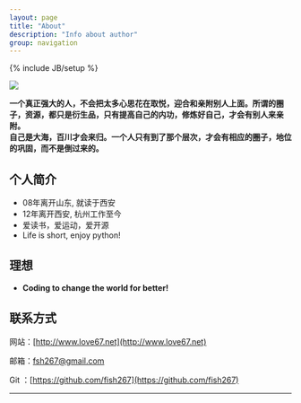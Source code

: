 ```yaml
---
layout: page
title: "About"
description: "Info about author"
group: navigation
---
```

{% include JB/setup %}

![](https://gw.alipayobjects.com/zos/rmsportal/pXnEJoSHjQTTnFOOsoUs.jpg)


<b>一个真正强大的人，不会把太多心思花在取悦，迎合和亲附别人上面。所谓的圈子，资源，都只是衍生品，只有提高自己的内功，修炼好自己，才会有别人来亲附。<br/>自己是大海，百川才会来归。一个人只有到了那个层次，才会有相应的圈子，地位的巩固，而不是倒过来的。</b>

## 个人简介

+ 08年离开山东, 就读于西安
+ 12年离开西安, 杭州工作至今
+ 爱读书，爱运动，爱开源
+ Life is short, enjoy python!


## 理想

+ <b>Coding to change the world for better!</b>


## 联系方式

网站：[http://www.love67.net](http://www.love67.net)

邮箱：[fsh267@gmail.com](mailto:'fsh67@gmail.com')
	
Git ：[https://github.com/fish267](https://github.com/fish267)

----


